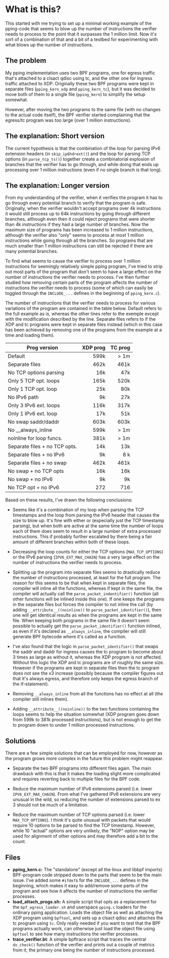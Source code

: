 # What is this?
This started with me trying to set up a minimal working example of the
pping-code that seems to blow up the number of instructions the
verifier needs to process to the point that it surpasses the 1 million
limit. Now it's sort of a combination of that and a bit of a testbed
for experimenting with what blows up the number of instructions.

## The problem
My pping implementation uses two BPF programs, one for egress traffic
that's attached to a clsact qdisc using tc, and the other one for
ingress traffic attached to XDP. Originally these two BPF programs
were kept in separate files (`pping_kern_xdp` and `pping_kern_tc`),
but it was decided to move both of them to a single file
(`pping_kern`) to simplify the setup somewhat.

However, after moving the two programs to the same file (with no
changes to the actual code itself), the BPF verifier started
complaining that the egress/tc program was too large (over 1 million
instructions).

## The explanation: Short version
The current hypothesis is that the combination of the loop for parsing
IPv6 extension headers (in `skip_ip6hdrext()`) and the loop for
parsing TCP options (in `parse_tcp_ts()`) together create a
combinatorial explosion of branches that the verifier has to go
through, and while doing that ends up processing over 1 million
instructions (even if no single branch is that long).

## The explanation: Longer version
From my understanding of the verifier, when it verifies the program it
has to go through every potential branch to verify that the program is
safe. Originally, when the verifier wouldn't accept programs over 4k
instructions it would still process up to 64k instructions by going
through different branches, although even then it could reject
programs that were shorter than 4k instructions if they had a large
number of branches. Now the maximum size of programs has been
increased to 1 million instructions, although the verifier also "only"
seems to process at most 1 million instructions while going through
all the branches. So programs that are much smaller than 1 million
instructions can still be rejected if there are many potential
branches.

To find what seems to cause the verifier to process over 1 million
instructions for seemingly relatively simple pping program, I've tried
to strip out most parts of the program that don't seem to have a large
effect on the number of instructions the verifier needs to
process. I've then further studied how removing certain parts of the
program affects the number of instructions the verifier needs to
process (some of which can easily be toggled through the `INCLUDE_...`
defines in the beginning of `pping_kern.c`).

The number of instructions that the verifier needs to process for
various variations of the program are contained in the table
below. Default refers to the full example as is, whereas the other
lines refer to the exemple except with the modification described by
the line. Separate files refers to if the XDP and tc programs were
kept in separate files instead (which in this case has been achieved
by removing one of the programs from the example at a time and loading
them).

| Prog version                  | XDP prog | TC prog |
|-------------------------------|---------:|--------:|
| Default                       |     599k |    > 1m |
| Separate files                |     462k |    461k |
| No TCP options parsing        |      16k |     47k |
| Only 5 TCP opt. loops         |     165k |    520k |
| Only 1 TCP opt. loop          |      25k |     80k |
| No IPv6 path                  |       9k |     27k |
| Only 3 IPv6 ext. loops        |     116k |    317k |
| Only 1 IPv6 ext. loop         |      17k |     51k |
| No swap saddr/daddr           |     603k |    603k |
| No \__always_inline           |     599k |    > 1m |
| noinline for loop funcs.      |     381k |    > 1m |
| Separate files + no TCP opts. |      14k |     13k |
| Separate files + no IPv6      |       9k |     8 k |
| Separate files + no swap      |     462k |    461k |
| No swap + no TCP opts         |      16k |     16k |
| No swap + no IPv6             |       9k |      9k |
| No TCP opt + no IPv6          |      272 |     716 |

Based on these results, I've drawn the following conclusions:

- Seems like it's a combination of my loop when parsing the TCP
  timestamps and the loop from parsing the IPv6 header that causes the
  size to blow up. It's fine with either or (especially just the TCP
  timestamp parsing), but when both are active at the same time the
  number of loops each of them does seem to result in a large number of
  extra processed instructions. This if probably further escalated by
  there being a fair amount of different branches within both of these
  loops.

- Decreasing the loop counts for either the TCP options
  (`MAX_TCP_OPTIONS`) or the IPv6 parsing (`IPV6_EXT_MAX_CHAIN`) has a
  very large effect on the number of instructions the verifier needs
  to process.

- Splitting up the program into separate files seems to drastically
  reduce the number of instructions processed, at least for the full
  program. The reason for this seems to be that when kept in separate
  files, the compiler will inline all the functions, whereas if kept
  in the same file, the compiler will actually call the
  `parse_packet_indentifier()` function (all other functions will be
  inlined inside this one). If one keeps the programs in the separate
  files but forces the compiler to not inline the call (by adding
  `__attribute__((noinline))` to `parse_packet_identifier()`), then
  one will get identical results as when the programs are kept in the
  same file. When keeping both programs in the same file it doesn't
  seem possible to actually get the `parse_packet_identifier()`
  function inlined, as even if it's declared as `__always_inline`, the
  compiler will still generate BPF bytecode where it's called as a
  function.

- I've also found that the logic in `parse_packet_identifier()` that
  swaps the saddr and daddr for ingress causes the tc program to
  become about 3 times as large as without it, whereas the XDP program
  is not affected. Without this logic the XDP and tc programs are of
  roughly the same size. However if the programs are kept in separate
  files then the tc program does not see the x3 increase (possibly
  because the compiler figures out that it's always egress, and
  therefore only keeps the egress branch of the if-statement).
  
- Removing `__always_inline` from all the functions has no effect at
  all (the compiler still inlines them).

- Adding `__attribute__((noinline))` to the two functions containing
  the loops seems to help the situation somewhat (XDP program goes
  down from 599k to 381k processed instructions), but is not enough to
  get the tc program down to under 1 million processed instructions.

## Solutions
There are a few simple solutions that can be employed for now, however
as the program grows more complex in the future this problem might
reappear.

- Separate the two BPF programs into different files again. The main
  drawback with this is that it makes the loading slight more
  complicated and requires reverting back to multiple files for the
  BPF code.

- Reduce the maximum number of IPv6 extensions parsed (i.e. lower
  `IPV6_EXT_MAX_CHAIN`). From what I've gathered IPv6 extensions are
  very unusual in the wild, so reducing the number of extensions
  parsed to ex 3 should not be much of a limitation.

- Reduce the maximum number of TCP options parsed (i.e. lower
  `MAX_TCP_OPTIONS`). I think it's quite unusual with packets that
  would require 10 options to be parsed to find the TCP
  timestamp. However, while 10 "actual" options are very unlikely, the
  "NOP" option may be used for alignment of other options and may
  therefore add a bit to the count.

## Files
- **pping_kern.c:** The "standalone" (except all the linux and libbpf
  imports) BPF-program code stripped down to the parts that seem to be
  the main issue. I've added some `#ifdef`s for the `INCLUDE_...`
  defines in the beginning, which makes it easy to add/remove some
  parts of the program and see how it affects the number of
  instructions the verifier processes.
- **load_attach_progs.sh:** A simple script that opts as a replacement
  for the `bpf_egress_loader.sh` and userspace `pping.c` loaders for
  the ordinary pping application. Loads the object file as well as
  attaching the XDP program using `bpftool`, and sets up a clsact
  qdisc and attaches the tc program using `tc`. Only really needed if
  you want to test that the BPF programs actually work, can otherwise
  just load the object file using `bpftool` to see how many
  instructions the verifier processes.
- **trace_verifier.bt**: A simple bpftrace script that traces the
  central `do_check()` function of the verifier and prints out a
  couple of metrics from it, the primary one being the number of
  instructions processed.
